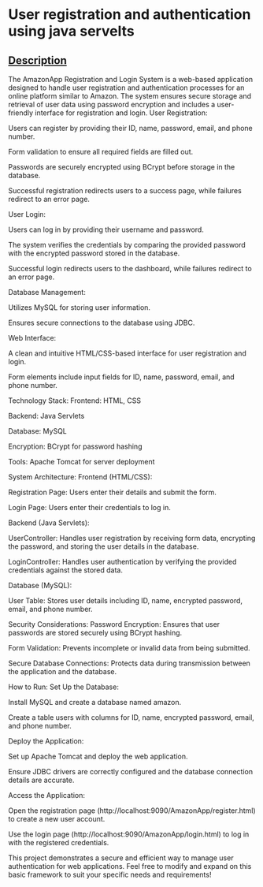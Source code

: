 # User registration and authentication using java servelts
<u><h2>Description</h2></u>
The AmazonApp Registration and Login System is a web-based application designed to handle user registration and authentication processes for an online platform similar to Amazon. The system ensures secure storage and retrieval of user data using password encryption and includes a user-friendly interface for registration and login.
User Registration:

Users can register by providing their ID, name, password, email, and phone number.

Form validation to ensure all required fields are filled out.

Passwords are securely encrypted using BCrypt before storage in the database.

Successful registration redirects users to a success page, while failures redirect to an error page.

User Login:

Users can log in by providing their username and password.

The system verifies the credentials by comparing the provided password with the encrypted password stored in the database.

Successful login redirects users to the dashboard, while failures redirect to an error page.

Database Management:

Utilizes MySQL for storing user information.

Ensures secure connections to the database using JDBC.

Web Interface:

A clean and intuitive HTML/CSS-based interface for user registration and login.

Form elements include input fields for ID, name, password, email, and phone number.

Technology Stack:
Frontend: HTML, CSS

Backend: Java Servlets

Database: MySQL

Encryption: BCrypt for password hashing

Tools: Apache Tomcat for server deployment

System Architecture:
Frontend (HTML/CSS):

Registration Page: Users enter their details and submit the form.

Login Page: Users enter their credentials to log in.

Backend (Java Servlets):

UserController: Handles user registration by receiving form data, encrypting the password, and storing the user details in the database.

LoginController: Handles user authentication by verifying the provided credentials against the stored data.

Database (MySQL):

User Table: Stores user details including ID, name, encrypted password, email, and phone number.

Security Considerations:
Password Encryption: Ensures that user passwords are stored securely using BCrypt hashing.

Form Validation: Prevents incomplete or invalid data from being submitted.

Secure Database Connections: Protects data during transmission between the application and the database.

How to Run:
Set Up the Database:

Install MySQL and create a database named amazon.

Create a table users with columns for ID, name, encrypted password, email, and phone number.

Deploy the Application:

Set up Apache Tomcat and deploy the web application.

Ensure JDBC drivers are correctly configured and the database connection details are accurate.

Access the Application:

Open the registration page (http://localhost:9090/AmazonApp/register.html) to create a new user account.

Use the login page (http://localhost:9090/AmazonApp/login.html) to log in with the registered credentials.

This project demonstrates a secure and efficient way to manage user authentication for web applications. Feel free to modify and expand on this basic framework to suit your specific needs and requirements!

